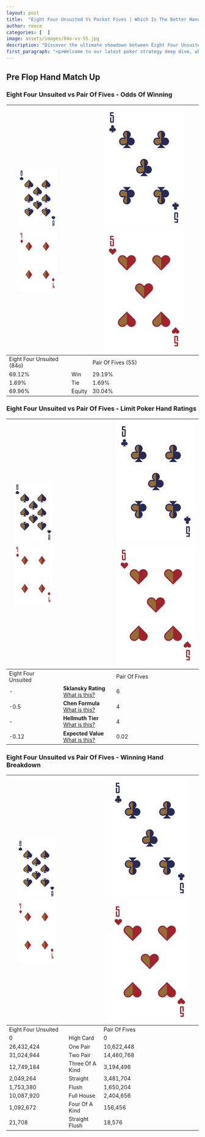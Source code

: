 ```yaml
---
layout: post
title:  "Eight Four Unsuited Vs Pocket Fives | Which Is The Better Hand In Poker? A Complete Guide"
author: reece
categories: [  ]
image: assets/images/84o-vs-55.jpg
description: "Discover the ultimate showdown between Eight Four Unsuited and Pair Of Fives in poker! Uncover the odds, strategies, and scenarios where one hand triumphs over the other. Get ready to up your poker game with this thrilling analysis."
first_paragraph: "<p>Welcome to our latest poker strategy deep dive, where we're pitting two distinct hands against each other in a high-stakes showdown: Eight Four Unsuited vs Pair Of Fives.</p><p>In the dynamic world of poker, every decision counts, and knowing which hand holds the upper hand is key to your success at the table.</p><p>In this article, we'll dissect these two hands, explore the scenarios where one dominates the other, and equip you with the knowledge to make strategic choices that can tip the odds in your favor.</p><p>Get ready to unravel the intriguing dynamics of these poker hands and elevate your game to new heights.</p>"
---
```




[comment]: # (sp0)

## Pre Flop Hand Match Up

<div class="table hand-ratings" markdown="1"> 



### Eight Four Unsuited vs Pair Of Fives - Odds Of Winning


    
| ![image info](assets/images/hand1/8.png) ![image info](assets/images/hand1/4o.png) |  | ![image info](assets/images/hand2/5.png) ![image info](assets/images/hand2/5o.png) |
| -------- | -------- | -------- |
| Eight Four Unsuited (84o) |  | Pair Of Fives (55) |
| 69.12% | Win | 29.19% |
| 1.69% | Tie | 1.69% |
| 69.96% | Equity | 30.04% |




[comment]: # (sp1)



### Eight Four Unsuited vs Pair Of Fives - Limit Poker Hand Ratings


    
| ![image info](assets/images/hand1/8.png) ![image info](assets/images/hand1/4o.png) |  | ![image info](assets/images/hand2/5.png) ![image info](assets/images/hand2/5o.png) |
| -------- | -------- | -------- |
| Eight Four Unsuited |  | Pair Of Fives |
| - | **Sklansky Rating** [What is this?](/sklansky-rating-explained) | 6 |
| -0.5 | **Chen Formula** [What is this?](/chen-formula-explained) | 4 |
| - | **Hellmuth Tier** [What is this?](/Hellmuth-tier-explained) | 4 |
| -0.12 | **Expected Value** [What is this?](/expected-value-explained) | 0.02 |




[comment]: # (sp2)



### Eight Four Unsuited vs Pair Of Fives - Winning Hand Breakdown


    
| ![image info](assets/images/hand1/8.png) ![image info](assets/images/hand1/4o.png) |  | ![image info](assets/images/hand2/5.png) ![image info](assets/images/hand2/5o.png) |
| -------- | -------- | -------- |
| Eight Four Unsuited |  | Pair Of Fives |
| 0 | High Card | 0 |
| 26,432,424 | One Pair | 10,622,448 |
| 31,024,944 | Two Pair | 14,460,768 |
| 12,749,184 | Three Of A Kind | 3,194,496 |
| 2,049,264 | Straight | 3,481,704 |
| 1,753,380 | Flush | 1,650,204 |
| 10,087,920 | Full House | 2,404,656 |
| 1,092,672 | Four Of A Kind | 156,456 |
| 21,708 | Straight Flush | 18,576 |




[comment]: # (sp3)



</div>

[comment]: # (sp4)



[comment]: # (sp5)

